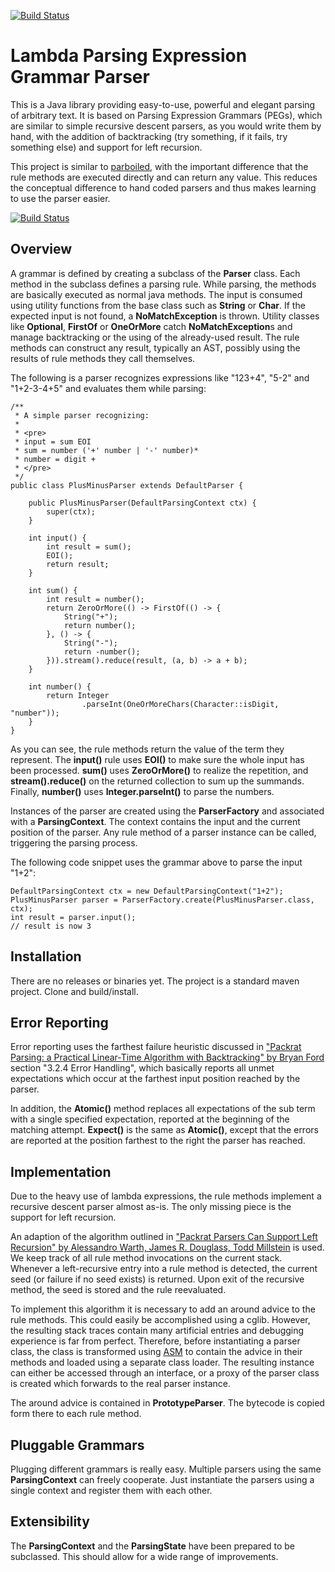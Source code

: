 [![Build Status](https://travis-ci.org/ruediste/lambda-peg-parser.svg?branch=master)](https://travis-ci.org/ruediste/lambda-peg-parser)

# Lambda Parsing Expression Grammar Parser
This is a Java library providing easy-to-use, powerful and elegant parsing of arbitrary text. It is based on Parsing Expression Grammars (PEGs), which are similar to simple recursive descent parsers, as you would write them by hand, with the addition of backtracking (try something, if it fails, try something else) and support for left recursion.

This project is similar to [parboiled](https://github.com/sirthias/parboiled), with the important difference that the rule methods are executed directly and can return any value. This reduces the conceptual difference to hand coded parsers and thus makes learning to use the parser easier.

[![Build Status](https://travis-ci.org/ruediste/lambda-peg-parser.svg?branch=master)](https://travis-ci.org/ruediste/lambda-peg-parser)

## Overview
A grammar is defined by creating a subclass of the **Parser** class. Each method in the subclass defines a parsing rule. While parsing, the methods are basically executed as normal java methods. The input is consumed using utility functions from the base class such as **String** or **Char**. If the expected input is not found, a **NoMatchException** is thrown. Utility classes like **Optional**, **FirstOf** or **OneOrMore** catch **NoMatchException**s and manage backtracking or the using of the already-used result. The rule methods can construct any result, typically an AST, possibly using the results of rule methods they call themselves.

 The following is a parser recognizes expressions like "123+4", "5-2" and "1+2-3-4+5" and evaluates them while parsing:
	
	/**
	 * A simple parser recognizing:
	 * 
	 * <pre>
	 * input = sum EOI
	 * sum = number ('+' number | '-' number)*
	 * number = digit +
	 * </pre>
	 */
	public class PlusMinusParser extends DefaultParser {

		public PlusMinusParser(DefaultParsingContext ctx) {
			super(ctx);
		}

		int input() {
			int result = sum();
			EOI();
			return result;
		}

		int sum() {
			int result = number();
			return ZeroOrMore(() -> FirstOf(() -> {
				String("+");
				return number();
			}, () -> {
				String("-");
				return -number();
			})).stream().reduce(result, (a, b) -> a + b);
		}

		int number() {
			return Integer
					.parseInt(OneOrMoreChars(Character::isDigit, "number"));
		}
	}

As you can see, the rule methods return the value of the term they represent. The **input()** rule uses **EOI()** to make sure the whole input has been processed. **sum()** uses **ZeroOrMore()** to realize the repetition, and **stream().reduce()** on the returned collection to sum up the summands. Finally, **number()** uses **Integer.parseInt()** to parse the numbers.

Instances of the parser are created using the **ParserFactory** and associated with a **ParsingContext**. The context contains the input and the current position of the parser. Any rule method of a parser instance can be called, triggering the parsing process. 

The following code snippet uses the grammar above to parse the input "1+2":

	DefaultParsingContext ctx = new DefaultParsingContext("1+2");
	PlusMinusParser parser = ParserFactory.create(PlusMinusParser.class, ctx);
	int result = parser.input();
	// result is now 3

## Installation
There are no releases or binaries yet. The project is a standard maven project. Clone and build/install.

## Error Reporting
Error reporting uses the farthest failure heuristic discussed in ["Packrat Parsing: a Practical Linear-Time Algorithm with Backtracking" by Bryan Ford](http://bford.info/pub/lang/thesis.pdf) section "3.2.4
Error Handling", which basically reports all unmet expectations which occur at the farthest input position reached by the parser. 

In addition, the **Atomic()** method replaces all expectations of the sub term with a single specified expectation, reported at the beginning of the matching attempt. **Expect()** is the same as **Atomic()**, except that the errors are reported at the position farthest to the right the parser has reached.

## Implementation
Due to the heavy use of lambda expressions, the rule methods implement a recursive descent parser almost as-is. The only missing piece is the support for left recursion. 

An adaption of the algorithm outlined in ["Packrat Parsers Can Support Left Recursion" by Alessandro Warth, James R. Douglass, Todd Millstein](www.vpri.org/pdf/tr2007002_packrat.pdf) is used. We keep track of all rule method invocations on the current stack. Whenever a left-recursive entry into a rule method is detected, the current seed (or failure if no seed exists) is returned. Upon exit of the recursive method, the seed is stored and the rule reevaluated.

To implement this algorithm it is necessary to add an around advice to the rule methods. This could easily be accomplished using a cglib. However, the resulting stack traces contain many artificial entries and debugging experience is far from perfect. Therefore, before instantiating a parser class, the class is transformed using [ASM](http://asm.ow2.org/) to contain the advice in their methods and loaded using a separate class loader. The resulting instance can either be accessed through an interface, or a proxy of the parser class is created which forwards to the real parser instance.

The around advice is contained in **PrototypeParser**. The bytecode is copied form there to each rule method.

## Pluggable Grammars
Plugging different grammars is really easy. Multiple parsers using the same **ParsingContext** can freely cooperate. Just instantiate the parsers using a single context and register them with each other.

## Extensibility
The **ParsingContext** and the **ParsingState** have been prepared to be subclassed. This should allow for a wide range of improvements. 